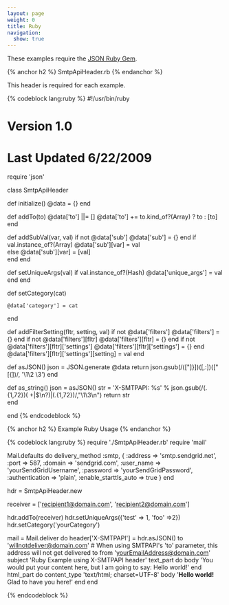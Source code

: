 ```yaml
---
layout: page
weight: 0
title: Ruby
navigation:
  show: true
---
```


These examples require the [JSON Ruby Gem](http://json.rubyforge.org/).


{% anchor h2 %}
SmtpApiHeader.rb 
{% endanchor %}

This header is required for each example.



{% codeblock lang:ruby %}
#!/usr/bin/ruby
# Version 1.0
# Last Updated 6/22/2009
require 'json'
 
class SmtpApiHeader
 
  def initialize()
    @data = {}
  end  
 
  def addTo(to)
    @data['to'] ||= []
    @data['to'] += to.kind_of?(Array) ? to : [to]
  end 
 
  def addSubVal(var, val)
    if not @data['sub']
      @data['sub'] = {}
    end
    if val.instance_of?(Array)
      @data['sub'][var] = val  
    else
      @data['sub'][var] = [val]    
    end
  end
 
  def setUniqueArgs(val)
    if val.instance_of?(Hash)
      @data['unique_args'] = val
    end
  end
 
  def setCategory(cat)
 
    @data['category'] = cat
  end
 
  def addFilterSetting(fltr, setting, val)
    if not @data['filters']
      @data['filters'] = {}
    end
    if not @data['filters'][fltr]
      @data['filters'][fltr] = {}
    end
    if not @data['filters'][fltr]['settings']
      @data['filters'][fltr]['settings'] = {}
    end
    @data['filters'][fltr]['settings'][setting] = val
  end
 
  def asJSON()
    json = JSON.generate @data
    return json.gsub(/(["\]}])([,:])(["\[{])/, '\\1\\2 \\3')
  end
 
  def as_string()
    json  = asJSON()
    str = 'X-SMTPAPI: %s' % json.gsub(/(.{1,72})( +|$\n?)|(.{1,72})/,"\\1\\3\n")
    return str    
  end
 
end
{% endcodeblock %}

 
{% anchor h2 %}
Example Ruby Usage 
{% endanchor %}


{% codeblock lang:ruby %}
require './SmtpApiHeader.rb'
require 'mail'
 
Mail.defaults do
  delivery_method :smtp, { :address   => 'smtp.sendgrid.net',
                           :port      => 587,
                           :domain    => 'sendgrid.com',
                           :user_name => 'yourSendGridUsername', 
                           :password  => 'yourSendGridPassword',
                           :authentication => 'plain',
                           :enable_starttls_auto => true }
end
      
hdr = SmtpApiHeader.new
 
receiver = ['recipient1@domain.com', 'recipient2@domain.com']
 
hdr.addTo(receiver)
hdr.setUniqueArgs({'test' => 1, 'foo' =>2})
hdr.setCategory('yourCategory')

mail = Mail.deliver do
  header['X-SMTPAPI'] =  hdr.asJSON()
  to 'willnotdeliver@domain.com' # When using SMTPAPI's 'to' parameter, this address will not get delivered to
  from 'yourEmailAddress@domain.com'
  subject 'Ruby Example using X-SMTPAPI header'
  text_part do
    body 'You would put your content here, but I am going to say: Hello world!'
  end
  html_part do
    content_type 'text/html; charset=UTF-8'
    body '<b>Hello world!</b><br>Glad to have you here!'
  end
end

{% endcodeblock %}


